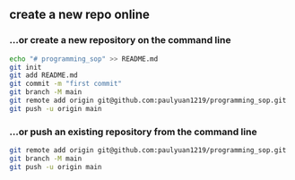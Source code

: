 ## create a new repo online

### …or create a new repository on the command line

```bash
echo "# programming_sop" >> README.md
git init
git add README.md
git commit -m "first commit"
git branch -M main
git remote add origin git@github.com:paulyuan1219/programming_sop.git
git push -u origin main
```

### …or push an existing repository from the command line

```bash
git remote add origin git@github.com:paulyuan1219/programming_sop.git
git branch -M main
git push -u origin main
```
